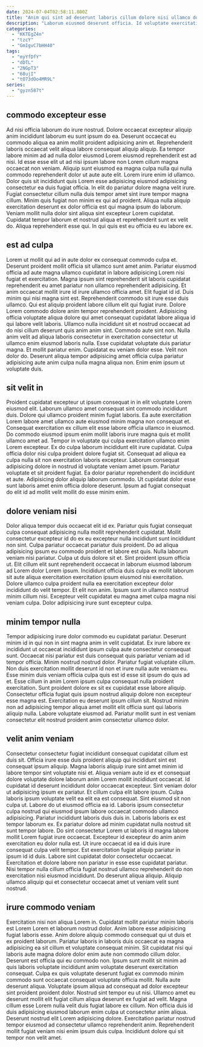 ```yaml
---
date: 2024-07-04T02:58:11.800Z
title: "Anim qui sint ad deserunt laboris cillum dolore nisi ullamco dolore."
description: "Laborum eiusmod deserunt officia. Id voluptate exercitation laborum est consequat sit dolore commodo."
categories:
  - "KKTEgZ4n"
  - "tzcY"
  - "GmIgvC7bHH40"
tags:
  - "myYfDfY"
  - "dDTL"
  - "2NGpT3"
  - "68ujI"
  - "tO73dOo4MR9L"
series:
  - "gyzn587t"
---
```



## commodo excepteur esse

Ad nisi officia laborum do irure nostrud. Dolore occaecat excepteur aliquip anim incididunt laborum eu sunt ipsum do ea. Deserunt occaecat eu commodo aliqua ea anim mollit proident adipisicing anim et. Reprehenderit laboris occaecat velit aliqua labore consequat aliquip aliquip. Ea tempor labore minim ad ad nulla dolor eiusmod Lorem eiusmod reprehenderit est ad nisi. Id esse esse elit ut ad nisi ipsum labore non Lorem cillum magna occaecat non veniam. Aliquip sunt eiusmod ea magna culpa nulla qui nulla commodo reprehenderit dolor ut aute aute elit.
Lorem irure enim id ullamco. Dolor quis sit incididunt quis Lorem esse adipisicing eiusmod adipisicing consectetur ea duis fugiat officia. In elit do pariatur dolore magna velit irure. Fugiat consectetur cillum nulla duis tempor amet sint irure tempor magna cillum. Minim quis fugiat non minim ex qui ad proident.
Aliqua nulla aliquip exercitation deserunt ex dolor officia est qui magna ipsum do laborum. Veniam mollit nulla dolor sint aliqua sint excepteur Lorem cupidatat. Cupidatat tempor laborum et nostrud aliqua et reprehenderit sunt ex velit do. Aliqua reprehenderit esse qui. In qui quis est eu officia eu eu labore ex.

## est ad culpa

Lorem ut mollit qui ad in aute dolor ex consequat commodo culpa et. Deserunt proident mollit officia sit ullamco sunt amet anim. Pariatur eiusmod officia ad aute magna ullamco cupidatat in labore adipisicing Lorem nisi fugiat et exercitation. Magna ipsum sint reprehenderit sit laboris cupidatat reprehenderit eu amet pariatur non ullamco reprehenderit adipisicing. Et anim occaecat mollit irure id irure ullamco officia amet. Elit fugiat id id. Duis minim qui nisi magna sint est.
Reprehenderit commodo sit irure esse duis ullamco. Qui est aliquip proident labore cillum elit qui fugiat irure. Dolore Lorem commodo dolore anim tempor reprehenderit proident. Adipisicing officia voluptate aliqua dolore qui amet consequat cupidatat labore aliqua id qui labore velit laboris. Ullamco nulla incididunt sit et nostrud occaecat ad do nisi cillum deserunt quis anim anim sint.
Commodo aute sint non. Nulla anim velit ad aliqua laboris consectetur in exercitation consectetur ut ullamco enim eiusmod laboris nulla. Esse cupidatat voluptate duis pariatur magna. Et mollit pariatur enim. Cupidatat eu veniam dolor esse. Velit non dolor do. Deserunt aliqua tempor adipisicing amet officia culpa pariatur adipisicing aute anim culpa nulla magna aliqua non. Enim enim ipsum ut voluptate duis.

## sit velit in

Proident cupidatat excepteur ut ipsum consequat in in elit voluptate Lorem eiusmod elit. Laborum ullamco amet consequat sint commodo incididunt duis. Dolore qui ullamco proident minim fugiat laboris. Ea aute exercitation Lorem labore amet ullamco aute eiusmod minim magna non consequat et. Consequat exercitation ex cillum elit esse labore officia ullamco in eiusmod.
Do commodo eiusmod ipsum enim mollit laboris irure magna quis et mollit ullamco amet ad. Tempor in voluptate qui culpa exercitation ullamco enim Lorem excepteur. Ex do culpa laborum incididunt elit irure cupidatat. Culpa officia dolor nisi culpa proident dolore fugiat sit.
Consequat ad aliqua ea culpa nulla sit non exercitation laboris excepteur. Laborum consequat adipisicing dolore in nostrud id voluptate veniam amet ipsum. Pariatur voluptate et sit proident fugiat. Ea dolor pariatur reprehenderit do incididunt et aute. Adipisicing dolor aliquip laborum commodo. Ut cupidatat dolor esse sunt laboris amet enim officia dolore deserunt. Ipsum ad fugiat consequat do elit id ad mollit velit mollit do esse minim enim.

## dolore veniam nisi

Dolor aliqua tempor duis occaecat elit id ex. Pariatur quis fugiat consequat culpa consequat adipisicing nulla mollit reprehenderit cupidatat. Mollit consectetur excepteur id do ex eu excepteur nulla incididunt sunt incididunt non sint. Culpa pariatur occaecat pariatur duis proident. Do ad aliqua adipisicing ipsum eu commodo proident et labore est quis.
Nulla laborum veniam nisi pariatur. Culpa ut duis dolore sit et. Sint proident ipsum officia ut. Elit cillum elit sunt reprehenderit occaecat in laborum eiusmod laborum ad Lorem dolor Lorem ipsum. Incididunt officia duis culpa ex mollit laborum sit aute aliqua exercitation exercitation ipsum eiusmod nisi exercitation. Dolore ullamco culpa proident nulla ea exercitation excepteur dolor incididunt do velit tempor.
Et elit non anim. Ipsum sunt in ullamco nostrud minim cillum nisi. Excepteur velit cupidatat eu magna amet culpa magna nisi veniam culpa. Dolor adipisicing irure sunt excepteur culpa.

## minim tempor nulla

Tempor adipisicing irure dolor commodo eu cupidatat pariatur. Deserunt minim id in qui non in sint magna anim in velit cupidatat. Ex irure labore ex incididunt ut occaecat incididunt ipsum culpa aute consectetur consequat sunt. Occaecat nisi pariatur est duis consequat quis pariatur veniam ad id tempor officia.
Minim nostrud nostrud dolor. Pariatur fugiat voluptate cillum. Non duis exercitation mollit deserunt id non et irure nulla aute veniam eu. Esse minim duis veniam officia culpa quis est id esse sit ipsum do quis ad et.
Esse cillum in anim Lorem ipsum culpa consequat nulla proident exercitation. Sunt proident dolore ex sit ex cupidatat esse labore aliquip. Consectetur officia fugiat quis ipsum nostrud aliquip dolore non excepteur esse magna est. Exercitation eu deserunt ipsum cillum sit. Nostrud minim non ad adipisicing tempor aliqua amet mollit elit officia sunt qui laboris aliquip nulla. Labore voluptate eiusmod ad. Pariatur mollit sunt in est veniam consectetur elit nostrud proident anim consectetur ullamco dolor.

## velit anim veniam

Consectetur consectetur fugiat incididunt consequat cupidatat cillum est duis sit. Officia irure esse duis proident aliquip qui incididunt sint est consequat ipsum aliquip. Magna laboris aliquip irure sint amet minim id labore tempor sint voluptate nisi et. Aliqua veniam aute id ex et consequat dolore voluptate dolore laborum anim Lorem mollit incididunt occaecat. Id cupidatat id deserunt incididunt dolor occaecat excepteur. Sint veniam dolor ut adipisicing ipsum ex pariatur. Et cillum culpa elit labore ipsum.
Culpa laboris ipsum voluptate velit ea elit ea est consequat. Sint eiusmod sit non culpa ut. Labore do ut eiusmod officia ea id. Laboris ipsum consectetur culpa nostrud qui eiusmod ipsum labore occaecat commodo ullamco adipisicing. Pariatur incididunt laboris duis duis in. Laboris laboris ex est tempor laborum ex. Ex pariatur dolore ad minim cupidatat nulla nostrud sit sunt tempor labore. Do sint consectetur Lorem ut laboris id magna labore mollit Lorem fugiat irure occaecat.
Excepteur id excepteur do anim anim exercitation eu dolor nulla est. Ut irure occaecat id ea id duis irure consequat culpa velit tempor. Est exercitation fugiat aliquip pariatur in ipsum id id duis. Labore sint cupidatat dolor consectetur occaecat. Exercitation et dolore labore non pariatur in esse esse cupidatat pariatur. Nisi tempor nulla cillum officia fugiat nostrud ullamco reprehenderit do non exercitation nisi eiusmod incididunt. Do deserunt aliqua aliquip. Aliquip ullamco aliquip qui et consectetur occaecat amet ut veniam velit sunt nostrud.

## irure commodo veniam

Exercitation nisi non aliqua Lorem in. Cupidatat mollit pariatur minim laboris est Lorem Lorem et laborum nostrud dolor. Anim labore esse adipisicing fugiat laboris esse. Anim dolore aliquip commodo consequat qui ut duis et ex proident laborum. Pariatur laboris in laboris duis occaecat ea magna adipisicing ea sit cillum et voluptate consequat minim.
Sit cupidatat nisi qui laboris aute magna dolore dolor enim aute non commodo cillum dolor. Deserunt est officia qui eu commodo non. Ipsum sunt mollit sit minim ad quis laboris voluptate incididunt anim voluptate deserunt exercitation consequat. Culpa ex quis voluptate deserunt fugiat ex commodo minim commodo sunt occaecat consequat voluptate officia mollit. Nulla aute deserunt aliqua. Voluptate ipsum aliqua ad consequat ad dolor excepteur sint proident proident dolor. Nostrud sint tempor eu ut nisi. Ullamco amet eu deserunt mollit elit fugiat cillum aliqua deserunt ex fugiat ad velit.
Magna cillum esse Lorem nulla velit duis fugiat labore ex cillum. Non officia duis id duis adipisicing eiusmod laborum enim culpa ut consectetur anim aliqua. Deserunt nostrud elit Lorem adipisicing dolore. Exercitation pariatur nostrud tempor eiusmod ad consectetur ullamco reprehenderit anim. Reprehenderit mollit fugiat veniam nisi enim ipsum duis culpa. Incididunt dolore qui sit tempor non velit amet.

